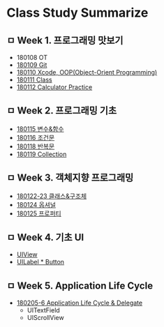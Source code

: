 # Class Study Summarize


## ㅁ Week 1. 프로그래밍 맛보기
* 180108 OT
* [180109 Git](https://github.com/starfg/ParkSungEun_iOS_School6/blob/master/Class/180109/180109.md)
* [180110 Xcode, OOP(Object-Orient Programming)](https://github.com/starfg/ParkSungEun_iOS_School6/blob/master/Class/180110/180110.md)
* [180111 Class](https://github.com/starfg/ParkSungEun_iOS_School6/blob/master/Class/180111/180111.md)
* [180112 Calculator Practice](https://github.com/starfg/ParkSungEun_iOS_School6/blob/master/Class/180112/180112.md)


## ㅁ Week 2. 프로그래밍 기초
* [180115 변수&함수](https://github.com/starfg/ParkSungEun_iOS_School6/blob/master/Class/180115/180115.md)
* [180116 조건문](https://github.com/starfg/ParkSungEun_iOS_School6/blob/master/Class/180116/180116.md)
* [180118 반복문](https://github.com/starfg/ParkSungEun_iOS_School6/blob/master/Class/180118/180118.md)
* [180119 Collection](https://github.com/starfg/ParkSungEun_iOS_School6/blob/master/Class/180119/180119.md)


## ㅁ Week 3. 객체지향 프로그래밍
* [180122-23 클래스&구조체](https://github.com/starfg/ParkSungEun_iOS_School6/blob/master/Class/180122-23%20Class:Structure/180122-23.md)
* [180124 옵셔널](https://github.com/starfg/ParkSungEun_iOS_School6/blob/master/Class/180124%20Optional/180124.md)
* [180125 프로퍼티](https://github.com/starfg/ParkSungEun_iOS_School6/blob/master/Class/180125%20Property/180125.md)


## ㅁ Week 4. 기초 UI
* [UIView]()
* [UILabel * Button]()

## ㅁ Week 5. Application Life Cycle
* [180205-6 Application Life Cycle & Delegate]()
    - UITextField
    - UIScrollView